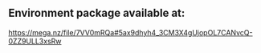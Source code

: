 ## Environment package available at:    
https://mega.nz/file/7VV0mRQa#5ax9dhyh4_3CM3X4gUjopOL7CANvcQ-0ZZ9ULL3xsRw
